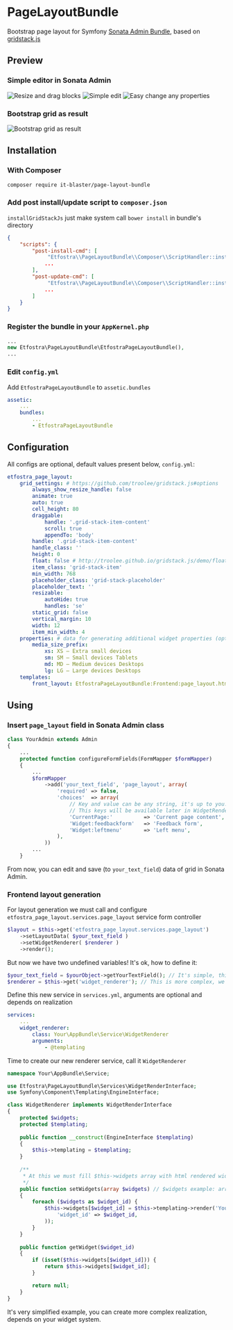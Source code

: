# PageLayoutBundle
Bootstrap page layout for Symfony [Sonata Admin Bundle](https://github.com/sonata-project/SonataAdminBundle),
based on [gridstack.js](https://github.com/troolee/gridstack.js)

## Preview
### Simple editor in Sonata Admin
![Resize and drag blocks](./Resources/public/example_imgs/1.png)
![Simple edit](./Resources/public/example_imgs/2.png)
![Easy change any properties](./Resources/public/example_imgs/3.png)

### Bootstrap grid as result
![Bootstrap grid as result](./Resources/public/example_imgs/result.png)

## Installation
### With Composer
``` bash
composer require it-blaster/page-layout-bundle
```

### Add post install/update script to `composer.json`
`installGridStackJs` just make system call `bower install` in bundle's directory
``` json
{
    "scripts": {
        "post-install-cmd": [
             "Etfostra\\PageLayoutBundle\\Composer\\ScriptHandler::installGridStackJs",
            ...
        ],
        "post-update-cmd": [
             "Etfostra\\PageLayoutBundle\\Composer\\ScriptHandler::installGridStackJs",
            ...
        ]
    }
}
```

### Register the bundle in your `AppKernel.php`
``` php
...
new Etfostra\PageLayoutBundle\EtfostraPageLayoutBundle(),
...
```

### Edit `config.yml`
Add `EtfostraPageLayoutBundle` to `assetic.bundles`
``` yaml
assetic:
    ...
    bundles:
        ...
        - EtfostraPageLayoutBundle
```

## Configuration
All configs are optional, default values present below, `config.yml`: 
``` yaml
etfostra_page_layout:
    grid_settings: # https://github.com/troolee/gridstack.js#options
        always_show_resize_handle: false
        animate: true
        auto: true
        cell_height: 80
        draggable:
            handle: '.grid-stack-item-content'
            scroll: true
            appendTo: 'body'
        handle: '.grid-stack-item-content'
        handle_class: ''
        height: 0
        float: false # http://troolee.github.io/gridstack.js/demo/float.html
        item_class: 'grid-stack-item'
        min_width: 768
        placeholder_class: 'grid-stack-placeholder'
        placeholder_text: ''
        resizable:
            autoHide: true
            handles: 'se'
        static_grid: false
        vertical_margin: 10
        width: 12
        item_min_width: 4
    properties: # data for generating additional widget properties (options in select)
        media_size_prefix:
            xs: XS — Extra small devices
            sm: SM — Small devices Tablets
            md: MD — Medium devices Desktops
            lg: LG — Large devices Desktops
    templates:
        front_layout: EtfostraPageLayoutBundle:Frontend:page_layout.html.twig
```

## Using
### Insert `page_layout` field in Sonata Admin class
``` php
class YourAdmin extends Admin
{
    ...
    protected function configureFormFields(FormMapper $formMapper)
    {
        ...
        $formMapper
            ->add('your_text_field', 'page_layout', array(
                'required' => false,
                'choices'  => array(
                    // Key and value can be any string, it's up to you.
                    // This keys will be available later in WidgetRenderer::setWidgets
                    'CurrentPage:'          => 'Current page content',
                    'Widget:feedbackform'   => 'Feedback form',
                    'Widget:leftmenu'       => 'Left menu',
                ),
            ))
        ...
    }
```

From now, you can edit and save (to `your_text_field`) data of grid in Sonata Admin.

### Frontend layout generation
For layout generation we must call and configure `etfostra_page_layout.services.page_layout` service form controller
``` php
$layout = $this->get('etfostra_page_layout.services.page_layout')
    ->setLayoutData( $your_text_field )
    ->setWidgetRenderer( $renderer )
    ->render();
```

But now we have two undefined variables! It's ok, how to define it:
``` php
$your_text_field = $yourObject->getYourTextField(); // It's simple, this is data from your your_text_field, that we edit in Sonata Admin
$renderer = $this->get('widget_renderer'); // This is more complex, we must implement our service widget_renderer 
```

Define this new service in `services.yml`, arguments are optional and depends on realization 
``` yaml
services:
    ...
    widget_renderer:
        class: Your\AppBundle\Service\WidgetRenderer
        arguments:
            - @templating
```

Time to create our new renderer service, call it `WidgetRenderer`
``` php
namespace Your\AppBundle\Service;

use Etfostra\PageLayoutBundle\Services\WidgetRenderInterface;
use Symfony\Component\Templating\EngineInterface;

class WidgetRenderer implements WidgetRenderInterface
{
    protected $widgets;
    protected $templating;
    
    public function __construct(EngineInterface $templating)
    {
        $this->templating = $templating;
    }
    
    /**
     * At this we must fill $this->widgets array with html rendered widgets
     */
    public function setWidgets(array $widgets) // $widgets example: array('CurrentPage:', 'Widget:feedbackform', 'Widget:leftmenu') 
    {
        foreach ($widgets as $widget_id) {
            $this->widgets[$widget_id] = $this->templating->render('YourAppBundle:Widget:widget.html.twig', array(
                'widget_id' => $widget_id,
            ));
        }
    }
    
    public function getWidget($widget_id)
    {
        if (isset($this->widgets[$widget_id])) {
            return $this->widgets[$widget_id];
        }

        return null;
    }
}
```

It's very simplified example, you can create more complex realization, depends on your widget system.